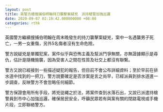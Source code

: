 ```yaml
---
layout: post
title: 英警方續搜捕伯明翰持刀襲擊案疑兇　派持槍警加強巡邏
date: 2020-09-07 02:19:42.000000000 +08:00
categories: rthk
---
```


英國警方繼續搜捕伯明翰在周末晚發生的持刀襲擊案疑兇，案中一名遇襲男子死亡，一男一女重傷，另外5名傷者沒有生命危險。

警方說疑兇是單獨犯案，案件似乎與恐怖主義及幫派鬥爭無關，亦無證據顯示是尋仇，估計是隨機施襲，因為受害人之間在性質及社交上都沒有聯繫。

警方又說已經接到一些描述疑犯的報告，但目前不會公布詳細資料；至於早前在排水道中找到的一把刀，警方說要確定是否涉案是言之尚早，已經派員到排水道進一步調查，反映警方不會忽略任何細節。

警方保證會用所有手段，將兇徒繩之於法，將案件查到水落石出，又說已派遣持槍警員到市中心加強巡邏，確保居民安全，呼籲民眾若有與案有關的閉路電視或手機片段，立即聯絡警方。
